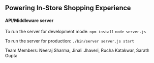 ## Powering In-Store Shopping Experience

#### API/Middleware server

To run the server for development mode:
`npm install`
`node server.js`

To run the server for production:
`./bin/server server.js start`


Team Members: Neeraj Sharma, Jinali Jhaveri, Rucha Katakwar, Sarath Gupta
